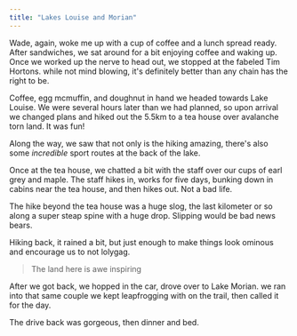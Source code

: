```yaml
---
title: "Lakes Louise and Morian"
---
```


Wade, again, woke me up with a cup of coffee and a lunch spread ready. After sandwiches, we sat around for a bit enjoying coffee and waking up. Once we worked up the nerve to head out, we stopped at the fabeled Tim Hortons. while not mind blowing, it's definitely better than any chain has the right to be.

Coffee, egg mcmuffin, and doughnut in hand  we headed towards Lake Louise. We were several hours later than we had planned, so upon arrival we changed plans and hiked out the 5.5km to a tea house over avalanche torn land. It was fun!

Along the way, we saw that not only is the hiking amazing, there's also some *incredible* sport routes at the back of the lake.

Once at the tea house, we chatted a bit with the staff over our cups of earl grey and maple. The staff hikes in, works for five days, bunking down in cabins near the tea house, and then hikes out. Not a bad life.

The hike beyond the tea house was a huge slog, the last kilometer or so along a super steap spine with a huge drop. Slipping would be bad news bears.

Hiking back, it rained a bit, but just enough to make things look ominous and encourage us to not lolygag.

>The land here is awe inspiring

After we got back, we hopped in the car, drove over to Lake Morian. we ran into that same couple we kept leapfrogging with on the trail, then called it for the day.

The drive back was gorgeous, then dinner and bed.